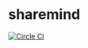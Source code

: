 # sharemind

[![Circle CI](https://circleci.com/gh/TakesxiSximada/sharemind/tree/master.svg?style=svg)](https://circleci.com/gh/TakesxiSximada/sharemind/tree/master)